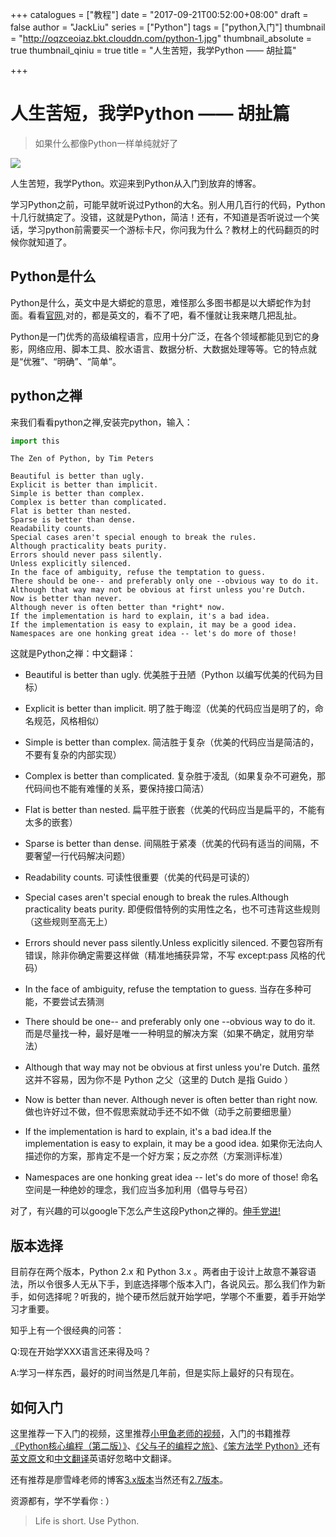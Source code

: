 +++
catalogues = ["教程"]
date = "2017-09-21T00:52:00+08:00"
draft = false
author = "JackLiu"
series = ["Python"]
tags = ["python入门"]
thumbnail = "http://oqzceoiaz.bkt.clouddn.com/python-1.jpg"
thumbnail_absolute = true
thumbnail_qiniu = true
title = "人生苦短，我学Python —— 胡扯篇"

+++
# 人生苦短，我学Python —— 胡扯篇

> 如果什么都像Python一样单纯就好了

<img src="http://oqzceoiaz.bkt.clouddn.com/python.jpg">

人生苦短，我学Python。欢迎来到Python从入门到放弃的博客。

学习Python之前，可能早就听说过Python的大名。别人用几百行的代码，Python十几行就搞定了。没错，这就是Python，简洁！还有，不知道是否听说过一个笑话，学习python前需要买一个游标卡尺，你问我为什么？教材上的代码翻页的时候你就知道了。

## Python是什么

Python是什么，英文中是大蟒蛇的意思，难怪那么多图书都是以大蟒蛇作为封面。看看[官网](https://www.python.org/),对的，都是英文的，看不了吧，看不懂就让我来瞎几把乱扯。

Python是一门优秀的高级编程语言，应用十分广泛，在各个领域都能见到它的身影，网络应用、脚本工具、胶水语言、数据分析、大数据处理等等。它的特点就是“优雅”、“明确”、“简单”。



## python之禅

来我们看看python之禅,安装完python，输入：


```python
import this
```

    The Zen of Python, by Tim Peters

    Beautiful is better than ugly.
    Explicit is better than implicit.
    Simple is better than complex.
    Complex is better than complicated.
    Flat is better than nested.
    Sparse is better than dense.
    Readability counts.
    Special cases aren't special enough to break the rules.
    Although practicality beats purity.
    Errors should never pass silently.
    Unless explicitly silenced.
    In the face of ambiguity, refuse the temptation to guess.
    There should be one-- and preferably only one --obvious way to do it.
    Although that way may not be obvious at first unless you're Dutch.
    Now is better than never.
    Although never is often better than *right* now.
    If the implementation is hard to explain, it's a bad idea.
    If the implementation is easy to explain, it may be a good idea.
    Namespaces are one honking great idea -- let's do more of those!


这就是Python之禅：中文翻译：

- Beautiful is better than ugly. 优美胜于丑陋（Python 以编写优美的代码为目标）


- Explicit is better than implicit. 明了胜于晦涩（优美的代码应当是明了的，命名规范，风格相似）


- Simple is better than complex. 简洁胜于复杂（优美的代码应当是简洁的，不要有复杂的内部实现）


- Complex is better than complicated. 复杂胜于凌乱（如果复杂不可避免，那代码间也不能有难懂的关系，要保持接口简洁）


- Flat is better than nested. 扁平胜于嵌套（优美的代码应当是扁平的，不能有太多的嵌套）


- Sparse is better than dense. 间隔胜于紧凑（优美的代码有适当的间隔，不要奢望一行代码解决问题）


- Readability counts. 可读性很重要（优美的代码是可读的）


- Special cases aren't special enough to break the rules.Although practicality beats purity. 即便假借特例的实用性之名，也不可违背这些规则（这些规则至高无上）


- Errors should never pass silently.Unless explicitly silenced. 不要包容所有错误，除非你确定需要这样做（精准地捕获异常，不写 except:pass 风格的代码）


- In the face of ambiguity, refuse the temptation to guess. 当存在多种可能，不要尝试去猜测


- There should be one-- and preferably only one --obvious way to do it. 而是尽量找一种，最好是唯一一种明显的解决方案（如果不确定，就用穷举法）


- Although that way may not be obvious at first unless you're Dutch. 虽然这并不容易，因为你不是 Python 之父（这里的 Dutch 是指 Guido ）


- Now is better than never. Although never is often better than right now.做也许好过不做，但不假思索就动手还不如不做（动手之前要细思量）


- If the implementation is hard to explain, it's a bad idea.If the implementation is easy to explain, it may be a good idea.  如果你无法向人描述你的方案，那肯定不是一个好方案；反之亦然（方案测评标准）


- Namespaces are one honking great idea -- let's do more of those! 命名空间是一种绝妙的理念，我们应当多加利用（倡导与号召）

对了，有兴趣的可以google下怎么产生这段Python之禅的。[伸手党进!](https://www.zhihu.com/question/29537417/answer/126739983)

## 版本选择

目前存在两个版本，Python 2.x 和 Python 3.x 。两者由于设计上故意不兼容语法，所以令很多人无从下手，到底选择哪个版本入门，各说风云。那么我们作为新手，如何选择呢？听我的，抛个硬币然后就开始学吧，学哪个不重要，着手开始学习才重要。

知乎上有一个很经典的问答：

Q:现在开始学XXX语言还来得及吗？

A:学习一样东西，最好的时间当然是几年前，但是实际上最好的只有现在。

## 如何入门

这里推荐一下入门的视频，这里推荐[小甲鱼老师的视频](https://edu.aliyun.com/course/137/lesson/list?spm=5176.8764728.aliyun-edu-course-tab.2.YoXBX3&previewAs=guest#modal)，入门的书籍推荐[《Python核心编程（第二版）》](https://book.douban.com/subject/3112503/)、[《父与子的编程之旅》](https://book.douban.com/subject/26005639/)、[《笨方法学 Python》](https://book.douban.com/subject/26264642/)还有[英文原文](http://learnpythonthehardway.org/book/)和[中文翻译](https://flyouting.gitbooks.io/learn-python-the-hard-way-cn/content/)英语好忽略中文翻译。

还有推荐是廖雪峰老师的博客[3.x版本](https://www.liaoxuefeng.com/wiki/0014316089557264a6b348958f449949df42a6d3a2e542c000)当然还有[2.7版本](https://www.liaoxuefeng.com/wiki/001374738125095c955c1e6d8bb493182103fac9270762a000)。

资源都有，学不学看你 : ）

> Life is short. Use Python.
